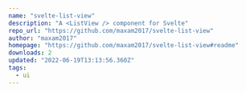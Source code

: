 ```yaml
---
name: "svelte-list-view"
description: "A <ListView /> component for Svelte"
repo_url: "https://github.com/maxam2017/svelte-list-view"
author: "maxam2017"
homepage: "https://github.com/maxam2017/svelte-list-view#readme"
downloads: 2
updated: "2022-06-19T13:13:56.360Z"
tags: 
  - ui
---
```

